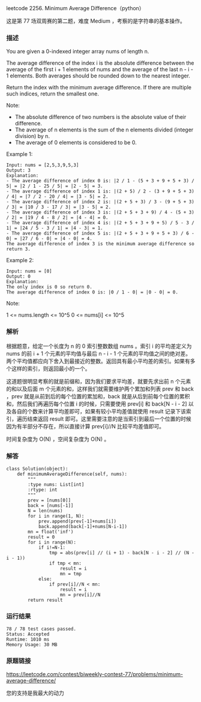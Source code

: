 leetcode  2256. Minimum Average Difference（python）


这是第 77 场双周赛的第二题，难度 Medium ，考察的是字符串的基本操作。


### 描述


You are given a 0-indexed integer array nums of length n.

The average difference of the index i is the absolute difference between the average of the first i + 1 elements of nums and the average of the last n - i - 1 elements. Both averages should be rounded down to the nearest integer.

Return the index with the minimum average difference. If there are multiple such indices, return the smallest one.

Note:

* The absolute difference of two numbers is the absolute value of their difference.
* The average of n elements is the sum of the n elements divided (integer division) by n.
* The average of 0 elements is considered to be 0.


Example 1:

	Input: nums = [2,5,3,9,5,3]
	Output: 3
	Explanation:
	- The average difference of index 0 is: |2 / 1 - (5 + 3 + 9 + 5 + 3) / 5| = |2 / 1 - 25 / 5| = |2 - 5| = 3.
	- The average difference of index 1 is: |(2 + 5) / 2 - (3 + 9 + 5 + 3) / 4| = |7 / 2 - 20 / 4| = |3 - 5| = 2.
	- The average difference of index 2 is: |(2 + 5 + 3) / 3 - (9 + 5 + 3) / 3| = |10 / 3 - 17 / 3| = |3 - 5| = 2.
	- The average difference of index 3 is: |(2 + 5 + 3 + 9) / 4 - (5 + 3) / 2| = |19 / 4 - 8 / 2| = |4 - 4| = 0.
	- The average difference of index 4 is: |(2 + 5 + 3 + 9 + 5) / 5 - 3 / 1| = |24 / 5 - 3 / 1| = |4 - 3| = 1.
	- The average difference of index 5 is: |(2 + 5 + 3 + 9 + 5 + 3) / 6 - 0| = |27 / 6 - 0| = |4 - 0| = 4.
	The average difference of index 3 is the minimum average difference so return 3.

	
Example 2:

	Input: nums = [0]
	Output: 0
	Explanation:
	The only index is 0 so return 0.
	The average difference of index 0 is: |0 / 1 - 0| = |0 - 0| = 0.






Note:

1 <= nums.length <= 10^5
0 <= nums[i] <= 10^5


### 解析


根据题意，给定一个长度为 n 的 0 索引整数数组 nums 。索引 i 的平均差定义为 nums 的前 i + 1 个元素的平均值与最后 n - i - 1 个元素的平均值之间的绝对差。 两个平均值都应向下舍入到最接近的整数。返回具有最小平均差的索引。如果有多个这样的索引，则返回最小的一个。

这道题很明显考察的就是前缀和，因为我们要求平均差，就要先求出前 n 个元素的和以及后面 m 个元素的和，这样我们就需要维护两个累加和列表 prev 和 back ，prev 就是从前到后的每个位置的累加和，back 就是从后到前每个位置的累积和，然后我们再遍历每个位置 i 的时候，只需要使用 prev[i] 和 back[N - i - 2] 以及各自的个数来计算平均差即可，如果有较小平均差值就使用 result 记录下该索引，遍历结束返回 result 即可。这里需要注意的是当索引到最后一个位置的时候因为有半部分不存在，所以直接计算 prev[i]//N 比较平均差值即可。

时间复杂度为 O(N) ，空间复杂度为 O(N) 。

### 解答
				
	class Solution(object):
	    def minimumAverageDifference(self, nums):
	        """
	        :type nums: List[int]
	        :rtype: int
	        """
	        prev = [nums[0]]
	        back = [nums[-1]]
	        N = len(nums)
	        for i in range(1, N):
	            prev.append(prev[-1]+nums[i])
	            back.append(back[-1]+nums[N-i-1])
	        mn = float('inf')
	        result = 0
	        for i in range(N):
	            if i!=N-1:
	                tmp = abs(prev[i] // (i + 1) - back[N - i - 2] // (N - i - 1))
	                if tmp < mn:
	                    result = i
	                    mn = tmp
	            else:
	                if prev[i]//N < mn:
	                    result = i
	                    mn = prev[i]//N
	        return result

            	      
			
### 运行结果

	78 / 78 test cases passed.
	Status: Accepted
	Runtime: 1010 ms
	Memory Usage: 30 MB


### 原题链接



https://leetcode.com/contest/biweekly-contest-77/problems/minimum-average-difference/


您的支持是我最大的动力
